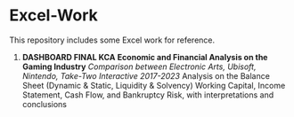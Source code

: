 # Excel-Work
This repository includes some Excel work for reference.

1. **DASHBOARD FINAL KCA**
**Economic and Financial Analysis on the Gaming Industry**
_Comparison between Electronic Arts, Ubisoft, Nintendo, Take-Two Interactive_
_2017-2023_
Analysis on the Balance Sheet (Dynamic & Static, Liquidity & Solvency) Working Capital, Income Statement, Cash Flow, and Bankruptcy Risk, with interpretations and conclusions
